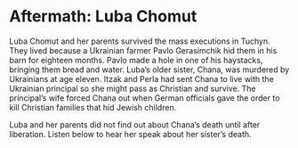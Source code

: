 # Aftermath: Luba Chomut

Luba Chomut and her parents survived the mass executions in Tuchyn. They lived because a Ukrainian farmer Pavlo Gerasimchik hid them in his barn for eighteen months. Pavlo made a hole in one of his haystacks, bringing them bread and water. 
Luba’s older sister, Chana, was murdered by Ukrainians at age eleven. Itzak and Perla had sent Chana to live with the Ukrainian principal so she might pass as Christian and survive. The principal’s wife forced Chana out when German officials gave the order to kill Christian families that hid Jewish children.

Luba and her parents did not find out about Chana’s death until after liberation. Listen below to hear her speak about her sister’s death.  

